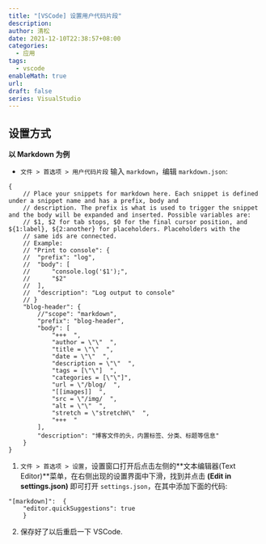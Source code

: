 ```yaml
---
title: "[VSCode] 设置用户代码片段"
description: 
author: 清松
date: 2021-12-10T22:38:57+08:00
categories:
  - 应用
tags:
  - vscode
enableMath: true
url: 
draft: false
series: VisualStudio
---
```

## 设置方式
**以 Markdown 为例**  
- `文件 > 首选项 > 用户代码片段` 输入 `markdown`，编辑 `markdown.json`:  
```
{
    // Place your snippets for markdown here. Each snippet is defined under a snippet name and has a prefix, body and 
    // description. The prefix is what is used to trigger the snippet and the body will be expanded and inserted. Possible variables are:
    // $1, $2 for tab stops, $0 for the final cursor position, and ${1:label}, ${2:another} for placeholders. Placeholders with the 
    // same ids are connected.
    // Example:
    // "Print to console": {
    //  "prefix": "log",
    //  "body": [
    //      "console.log('$1');",
    //      "$2"
    //  ],
    //  "description": "Log output to console"
    // }
    "blog-header": {
        //"scope": "markdown",
        "prefix": "blog-header",
        "body": [
            "+++  ",
            "author = \"\"  ",
            "title = \"\"  ",
            "date = \"\"  ",
            "description = \"\"  ",
            "tags = [\"\"]  ",
            "categories = [\"\"]",
            "url = \"/blog/  ",
            "[[images]]  ",
            "src = \"/img/  ",
            "alt = \"\"  ",
            "stretch = \"stretchH\"  ",
            "+++  "
        ],
        "description": "博客文件的头，内置标签、分类、标题等信息"
    }
}
```

1.  `文件 > 首选项 > 设置`，设置窗口打开后点击左侧的**文本编辑器(Text Editor)**菜单，在右侧出现的设置界面中下滑，找到并点击 **(Edit in settings.json)** 即可打开 `settings.json`，在其中添加下面的代码:  
```
"[markdown]":  {
    "editor.quickSuggestions": true
    }
```
2.  保存好了以后重启一下 VSCode.  